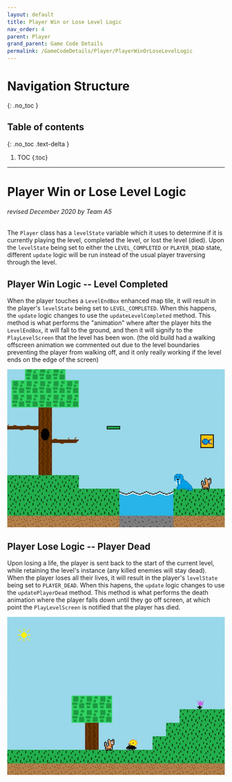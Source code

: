 ```yaml
---
layout: default
title: Player Win or Lose Level Logic
nav_order: 4
parent: Player
grand_parent: Game Code Details
permalink: /GameCodeDetails/Player/PlayerWinOrLoseLevelLogic
---
```


# Navigation Structure
{: .no_toc }

## Table of contents
{: .no_toc .text-delta }

1. TOC
{:toc}

---

# Player Win or Lose Level Logic
###### revised December 2020 by Team A5

The `Player` class has a `levelState` variable which it uses to determine if it is currently playing the level, completed the level,
or lost the level (died). Upon the `levelState` being set to either the `LEVEL_COMPLETED` or `PLAYER_DEAD` state,
different `update` logic will be run instead of the usual player traversing through the level.

## Player Win Logic -- Level Completed

When the player touches a `LevelEndBox` enhanced map tile, it will result in the player's `levelState` being set to `LEVEL_COMPLETED`.
When this happens, the `update` logic changes to use the `updateLevelCompleted` method. This method is what performs the "animation" where after the player hits
the `LevelEndBox`, it will fall to the ground, and then it will signify to the `PlayLevelScreen` that the level has been won. (the old build had a walking offscreen
animation we commented out due to the level boundaries preventing the player from walking off, and it only really working if the level ends on the edge of the screen)

![level-completed.gif](../../../assets/images/completing-level.gif)

## Player Lose Logic -- Player Dead
 
Upon losing a life, the player is sent back to the start of the current level, while retaining the level's instance (any killed enemies will stay dead).
When the player loses all their lives, it will result in the player's `levelState` being set to `PLAYER_DEAD`. When this hapens,
the `update` logic changes to use the `updatePlayerDead` method. This method is what performs the death animation where the player falls down until they go
off screen, at which point the `PlayLevelScreen` is notified that the player has died.

![losing-level.gif](../../../assets/images/losing-level.gif)
